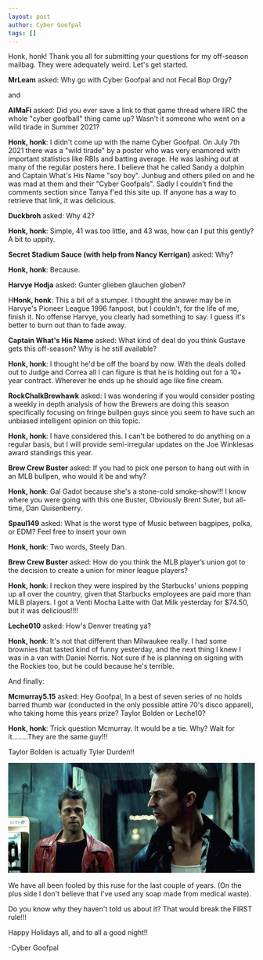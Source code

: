 ```yaml
---
layout: post
author: Cyber Goofpal
tags: []
---
```

Honk, honk! Thank you all for submitting your questions for my off-season mailbag. They were adequately weird. Let's get started.

**MrLeam** asked: Why go with Cyber Goofpal and not Fecal Bop Orgy?

and

**AIMaFi** asked: Did you ever save a link to that game thread where IIRC the whole "cyber goofball" thing came up? Wasn't it someone who went on a wild tirade in Summer 2021?

**Honk, honk**: I didn't come up with the name Cyber Goofpal. On July 7th 2021 there was a "wild tirade" by a poster who was very enamored with important statistics like RBIs and batting average. He was lashing out at many of the regular posters here. I believe that he called Sandy a dolphin and Captain What's His Name "soy boy". Junbug and others piled on and he was mad at them and their "Cyber Goofpals". Sadly I couldn't find the comments section since Tanya f'ed this site up. If anyone has a way to retrieve that link, it was delicious.

**Duckbroh** asked: Why 42?

**Honk, honk**: Simple, 41 was too little, and 43 was, how can I put this gently? A bit to uppity.

**Secret Stadium Sauce (with help from Nancy Kerrigan)** asked: Why?

**Honk, honk**: Because.

**Harvye Hodja** asked: Gunter glieben glauchen globen?

H**Honk, honk**: This a bit of a stumper. I thought the answer may be in Harvye's Pioneer League 1996 fanpost, but I couldn't, for the life of me, finish it. No offense Harvye, you clearly had something to say. I guess it's better to burn out than to fade away.

**Captain What's His Name** asked: What kind of deal do you think Gustave gets this off-season? Why is he still available?

**Honk, honk**: I thought he'd be off the board by now. With the deals dolled out to Judge and Correa all I can figure is that he is holding out for a 10+ year contract. Wherever he ends up he should age like fine cream.

**RockChalkBrewhawk** asked: I was wondering if you would consider posting a weekly in depth analysis of how the Brewers are doing this season specifically focusing on fringe bullpen guys since you seem to have such an unbiased intelligent opinion on this topic.

**Honk, honk**: I have considered this. I can't be bothered to do anything on a regular basis, but I will provide semi-irregular updates on the Joe Winklesas award standings this year.

**Brew Crew Buster** asked: If you had to pick one person to hang out with in an MLB bullpen, who would it be and why?

**Honk, honk**: Gal Gadot because she's a stone-cold smoke-show!!! I know where you were going with this one Buster, Obviously Brent Suter, but all- time, Dan Quisenberry.

**Spaul149** asked: What is the worst type of Music between bagpipes, polka, or EDM? Feel free to insert your own

**Honk, honk**: Two words, Steely Dan.

**Brew Crew Buster** asked: How do you think the MLB player’s union got to the decision to create a union for minor league players?

**Honk, honk**: I reckon they were inspired by the Starbucks' unions popping up all over the country, given that Starbucks employees are paid more than MiLB players. I got a Venti Mocha Latte with Oat Milk yesterday for $74.50, but it was delicious!!!!

**Leche010** asked: How's Denver treating ya?

**Honk, honk**: It's not that different than Milwaukee really. I had some brownies that tasted kind of funny yesterday, and the next thing I knew I was in a van with Daniel Norris. Not sure if he is planning on signing with the Rockies too, but he could because he's terrible.

And finally:

**Mcmurray5.15** asked: Hey Goofpal, In a best of seven series of no holds barred thumb war (conducted in the only possible attire 70's disco apparel), who taking home this years prize? Taylor Bolden or Leche10?


**Honk, honk**: Trick question Mcmurray. It would be a tie. Why? Wait for it........They are the same guy!!!

Taylor Bolden is actually Tyler Durden!!

![Fight Club](images/fight-club.jpg)

We have all been fooled by this ruse for the last couple of years. (On the plus side I don't believe that I've used any soap made from medical waste).

Do you know why they haven't told us about it? That would break the FIRST rule!!!


Happy Holidays all, and to all a good night!!

-Cyber Goofpal